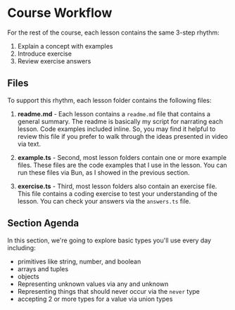 # Course Workflow

For the rest of the course, each lesson contains the same 3-step rhythm:

1. Explain a concept with examples
1. Introduce exercise
1. Review exercise answers

## Files

To support this rhythm, each lesson folder contains the following files:

1. **readme.md** - Each lesson contains a `readme.md` file that contains a general summary. The readme is basically my script for narrating each lesson. Code examples included inline. So, you may find it helpful to review this file if you prefer to walk through the ideas presented in video via text.

2. **example.ts** - Second, most lesson folders contain one or more example files. These files are the code examples that I use in the lesson. You can run these files via Bun, as I showed in the previous section.

3. **exercise.ts** - Third, most lesson folders also contain an exercise file. This file contains a coding exercise to test your understanding of the lesson. You can check your answers via the `answers.ts` file.

## Section Agenda

In this section, we're going to explore basic types you'll use every day including:

- primitives like string, number, and boolean
- arrays and tuples
- objects
- Representing unknown values via any and unknown
- Representing things that should never occur via the `never` type
- accepting 2 or more types for a value via union types
